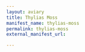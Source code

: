 ```yaml
---
layout: aviary
title: Thylias Moss
manifest_name: thylias-moss
permalink: thylias-moss
external_manifest_url: 

---
```

<!-- Add an essay or interpretive material below this line,
using HTML or markdown.  Do not modify this file above this line -->
